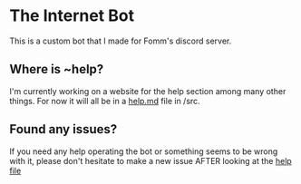 # The Internet Bot
This is a custom bot that I made for Fomm's discord server.

## Where is ~help?
I'm currently working on a website for the help section among many other things. For now it will all be in a [help.md](src/~help.md) file in /src.
 
## Found any issues?
If you need any help operating the bot or something seems to be wrong with it, please don't hesitate to make a new issue AFTER looking at the [help file](src/~help.md)

